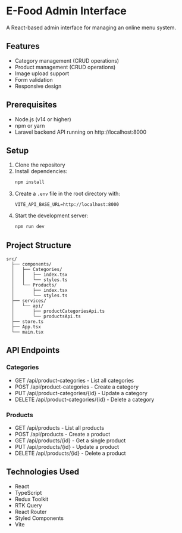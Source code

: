# E-Food Admin Interface

A React-based admin interface for managing an online menu system.

## Features

- Category management (CRUD operations)
- Product management (CRUD operations)
- Image upload support
- Form validation
- Responsive design

## Prerequisites

- Node.js (v14 or higher)
- npm or yarn
- Laravel backend API running on http://localhost:8000

## Setup

1. Clone the repository
2. Install dependencies:
   ```bash
   npm install
   ```
3. Create a `.env` file in the root directory with:
   ```
   VITE_API_BASE_URL=http://localhost:8000
   ```
4. Start the development server:
   ```bash
   npm run dev
   ```

## Project Structure

```
src/
  ├── components/
  │   ├── Categories/
  │   │   ├── index.tsx
  │   │   └── styles.ts
  │   └── Products/
  │       ├── index.tsx
  │       └── styles.ts
  ├── services/
  │   └── api/
  │       ├── productCategoriesApi.ts
  │       └── productsApi.ts
  ├── store.ts
  ├── App.tsx
  └── main.tsx
```

## API Endpoints

### Categories
- GET /api/product-categories - List all categories
- POST /api/product-categories - Create a category
- PUT /api/product-categories/{id} - Update a category
- DELETE /api/product-categories/{id} - Delete a category

### Products
- GET /api/products - List all products
- POST /api/products - Create a product
- GET /api/products/{id} - Get a single product
- PUT /api/products/{id} - Update a product
- DELETE /api/products/{id} - Delete a product

## Technologies Used

- React
- TypeScript
- Redux Toolkit
- RTK Query
- React Router
- Styled Components
- Vite
